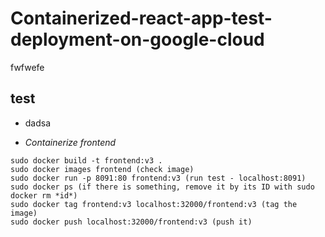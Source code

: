 # Containerized-react-app-test-deployment-on-google-cloud
fwfwefe

## test
- dadsa

- *Containerize frontend*
```
sudo docker build -t frontend:v3 .
sudo docker images frontend (check image)
sudo docker run -p 8091:80 frontend:v3 (run test - localhost:8091)
sudo docker ps (if there is something, remove it by its ID with sudo docker rm *id*)
sudo docker tag frontend:v3 localhost:32000/frontend:v3 (tag the image)
sudo docker push localhost:32000/frontend:v3 (push it)

```

